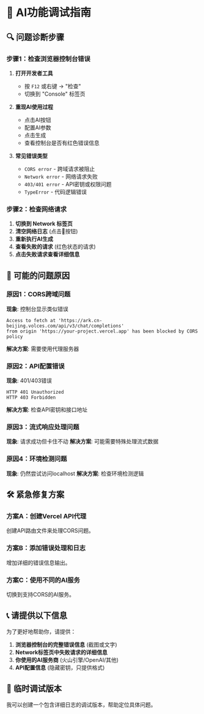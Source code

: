 # 🔧 AI功能调试指南

## 🔍 问题诊断步骤

### 步骤1：检查浏览器控制台错误

1. **打开开发者工具**
   - 按 `F12` 或右键 → "检查"
   - 切换到 "Console" 标签页

2. **重现AI使用过程**
   - 点击AI按钮
   - 配置AI参数
   - 点击生成
   - 查看控制台是否有红色错误信息

3. **常见错误类型**
   - `CORS error` - 跨域请求被阻止
   - `Network error` - 网络请求失败
   - `403/401 error` - API密钥或权限问题
   - `TypeError` - 代码逻辑错误

### 步骤2：检查网络请求

1. **切换到 Network 标签页**
2. **清空网络日志** (点击🚫按钮)
3. **重新执行AI生成**
4. **查看失败的请求** (红色状态的请求)
5. **点击失败请求查看详细信息**

## 🚨 可能的问题原因

### 原因1：CORS跨域问题
**现象**: 控制台显示类似错误
```
Access to fetch at 'https://ark.cn-beijing.volces.com/api/v3/chat/completions' 
from origin 'https://your-project.vercel.app' has been blocked by CORS policy
```

**解决方案**: 需要使用代理服务器

### 原因2：API配置错误
**现象**: 401/403错误
```
HTTP 401 Unauthorized
HTTP 403 Forbidden
```

**解决方案**: 检查API密钥和接口地址

### 原因3：流式响应处理问题
**现象**: 请求成功但卡住不动
**解决方案**: 可能需要特殊处理流式数据

### 原因4：环境检测问题
**现象**: 仍然尝试访问localhost
**解决方案**: 检查环境检测逻辑

## 🛠️ 紧急修复方案

### 方案A：创建Vercel API代理
创建API路由文件来处理CORS问题。

### 方案B：添加错误处理和日志
增加详细的错误信息输出。

### 方案C：使用不同的AI服务
切换到支持CORS的AI服务。

## 📞 请提供以下信息

为了更好地帮助你，请提供：

1. **浏览器控制台的完整错误信息** (截图或文字)
2. **Network标签页中失败请求的详细信息**
3. **你使用的AI服务商** (火山引擎/OpenAI/其他)
4. **API配置信息** (隐藏密钥，只提供格式)

## 🔧 临时调试版本

我可以创建一个包含详细日志的调试版本，帮助定位具体问题。